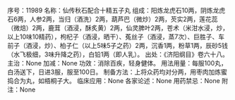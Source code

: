 序号：11989
名称：仙传秋石配合十精五子丸
组成：阳炼龙虎石10两，阴炼龙虎石6两，人参2两，当归（酒洗）2两，葫芦巴（微炒）2两，芡实2两，莲花蕊（微焙）2两，鹿茸（酒浸，酥炙黄）2两，仙灵脾叶2两，苍术（米泔水浸，炒，以上10味10精药），枸杞子（酒浸，晒干）、菟丝子（酒浸，蒸7次）、巨胜子、车前子（酒浸，炒）、柏子仁（以上5味5子之药）2两，沉香1两，粉草1两，辰砂5钱（水飞极细，3味升降之药），白铅1两（即人乳）。
出处：《济阳纲目》卷六十八。
主治：None
加减：None
功效：消除百疾，轻身健体。
用法用量：每服100丸，白汤送下，日进3服，服至100日。
制备方法：上将众药均对分两，用枣肉加炼蜜捣合为丸，如梧桐子大。
临床应用：None
各家论述：None
用药禁忌：None
附注：None
